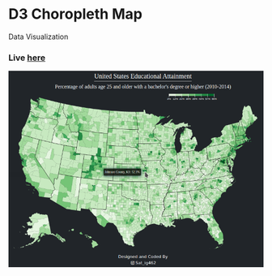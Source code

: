 # D3 Choropleth Map
 Data Visualization
 
 ### Live [here](https://sathishr424.github.io/DataVisualization/d3_choropleth_plot.html)
 
 ![](D3_Choropleth_Map.png)
